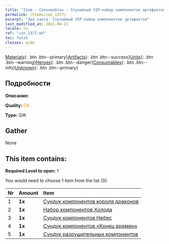```yaml
---
title: "Item - Consumables - Случайный VIP-набор компонентов артефактов"
permalink: /Items/con_1377/
excerpt: "Эра хаоса  Случайный VIP-набор компонентов артефактов"
last_modified_at: 2021-04-21
locale: ru
ref: "con_1377.md"
toc: false
classes: wide
---
```

 [Materials](/ru/Items/){: .btn .btn--primary}[Artifacts](/ru/Items/Artifacts/){: .btn .btn--success}[Units](/ru/Items/Units/){: .btn .btn--warning}[Heroes](/ru/Items/Heroes/){: .btn .btn--danger}[Consumables](/ru/Items/Consumables/){: .btn .btn--info}[Unknown](/ru/Items/Unknown/){: .btn .btn--primary}

## Подробности
 **Описание:** 

 **Quality:** <span style="color: #FF8C00">OK</span>

 **Type:** Gift

## Gather

  None

## This item contains:

 **Required Level to open:** 1

 You would need to choose 1 item from the list (0):

  | Nr | Amount |     Item    |
  |:---|:-------|:------------|
  | 1 |  **1x** | [Сундук компонентов короля драконов](/ru/Items/con_1348/) |  | 
  | 2 |  **1x** | [Набор компонентов Холода](/ru/Items/con_1352/) |  | 
  | 3 |  **1x** | [Сундук компонентов Небес](/ru/Items/con_1354/) |  | 
  | 4 |  **1x** | [Сундук компонентов «Конец времен»](/ru/Items/con_1360/) |  | 
  | 5 |  **1x** | [Сундук разрушительных компонентов](/ru/Items/con_1371/) |  | 
